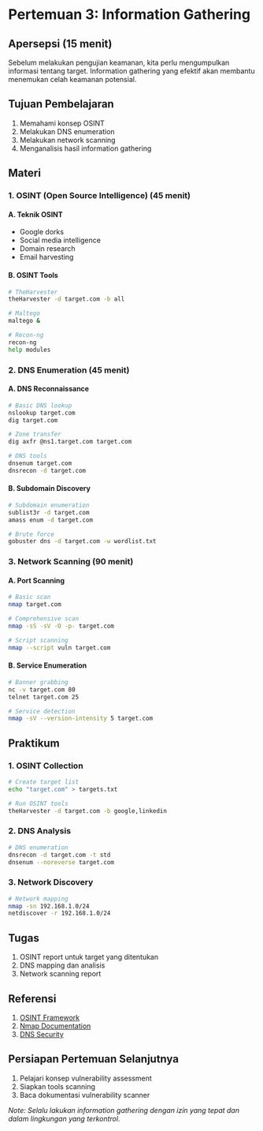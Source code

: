# Pertemuan 3: Information Gathering

## Apersepsi (15 menit)
Sebelum melakukan pengujian keamanan, kita perlu mengumpulkan informasi tentang target. Information gathering yang efektif akan membantu menemukan celah keamanan potensial.

## Tujuan Pembelajaran
1. Memahami konsep OSINT
2. Melakukan DNS enumeration
3. Melakukan network scanning
4. Menganalisis hasil information gathering

## Materi

### 1. OSINT (Open Source Intelligence) (45 menit)
#### A. Teknik OSINT
- Google dorks
- Social media intelligence
- Domain research
- Email harvesting

#### B. OSINT Tools
```bash
# TheHarvester
theHarvester -d target.com -b all

# Maltego
maltego &

# Recon-ng
recon-ng
help modules
```

### 2. DNS Enumeration (45 menit)
#### A. DNS Reconnaissance
```bash
# Basic DNS lookup
nslookup target.com
dig target.com

# Zone transfer
dig axfr @ns1.target.com target.com

# DNS tools
dnsenum target.com
dnsrecon -d target.com
```

#### B. Subdomain Discovery
```bash
# Subdomain enumeration
sublist3r -d target.com
amass enum -d target.com

# Brute force
gobuster dns -d target.com -w wordlist.txt
```

### 3. Network Scanning (90 menit)
#### A. Port Scanning
```bash
# Basic scan
nmap target.com

# Comprehensive scan
nmap -sS -sV -O -p- target.com

# Script scanning
nmap --script vuln target.com
```

#### B. Service Enumeration
```bash
# Banner grabbing
nc -v target.com 80
telnet target.com 25

# Service detection
nmap -sV --version-intensity 5 target.com
```

## Praktikum
### 1. OSINT Collection
```bash
# Create target list
echo "target.com" > targets.txt

# Run OSINT tools
theHarvester -d target.com -b google,linkedin
```

### 2. DNS Analysis
```bash
# DNS enumeration
dnsrecon -d target.com -t std
dnsenum --noreverse target.com
```

### 3. Network Discovery
```bash
# Network mapping
nmap -sn 192.168.1.0/24
netdiscover -r 192.168.1.0/24
```

## Tugas
1. OSINT report untuk target yang ditentukan
2. DNS mapping dan analisis
3. Network scanning report

## Referensi
1. [OSINT Framework](https://osintframework.com/)
2. [Nmap Documentation](https://nmap.org/book/man.html)
3. [DNS Security](https://www.dns.com/support/dns-security-best-practices/)

## Persiapan Pertemuan Selanjutnya
1. Pelajari konsep vulnerability assessment
2. Siapkan tools scanning
3. Baca dokumentasi vulnerability scanner

*Note: Selalu lakukan information gathering dengan izin yang tepat dan dalam lingkungan yang terkontrol.*